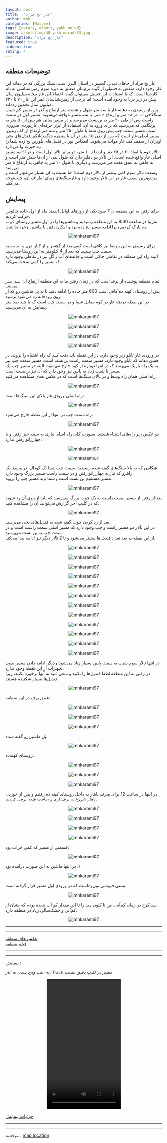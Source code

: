 ```yaml
---
layout: post
title:  "غار یخ مراد"
author: mhk
categories: [Nature]
tags: [nature, alborz, yakh_morad]
image: assets/img/40-yakh_morad/33.jpg
description: "غار یخ مراد"
featured: true
hidden: true
rating: 4
---
```


## توضیحات منطقه
غار یخ مراد از جاهای دیدنی گچسر در استان البرز است.
سنگ بزرگی که در دهانه این غار وجود دارد، منقش به فسیلی از گونه نرم‌تنان متعلق به دوره سوم زمین‌شناسی به نام کاردیتا است، که با استناد به این فسیل می‌توان گفت احتمالا این غار پنجاه میلیون سال پیش در زیر دریا به وجود آمده است؛ اما برخی از زمین‌شناسان عمر این غار ۷۰ تا ۲۳۰ میلیون سال تخمین زده‌اند.  
پس از رسیدن به دهانه غار با سه متر طول و هشت متر ارتفاع و گذر از مسیر کم شیب سنگلاخی ۱۲ در ۱۸ متر و ارتفاع ۶ متر، با سه مسیر مواجه می‌شوید. مسیر اول در سمت راست پس از طی ۲۰ متر به بن‌بست می‌رسد و در مسیر میانی هم پس از ۵۰ متر به پرتگاهی که می‌رسید که برای ورود به آن، استفاده از ابزار حرفه‌ای غارنوردی ضروری است. مسیر سمت چپ پیش روی شما با طول ۲۵۰ متر و سه متر ارتفاع از کف زمین، مسیر اصلی غار است که پس از طی ۱۵ متر در آن با منظره شگفت‌انگیز قندل‌های یخی آویزان از سقف کف غار مواجه می‌شوید. انعکاس نور در قندیل‌های بلورین یخ زده شما را به حیرت وا می‌دارد.  
تالار دوم با ابعاد ۲۰ در ۲۵ متر و ارتفاع ۱۰ متر، دو برابر تالار اول است و در ادامه مسیر اصلی غار واقع شده است. این تالار دو دهلیز دارد که طول یکی از آن‌ها شش متر است و به چاهی به عمق هفت متر می‌رسد و دیگری با طول ۱۰ متر به چاهی به ارتفاع ۸ متر می‌رسد.  
وسعت تالار سوم کمی بیشتر از تالار دوم است؛ اما نسبت به آن بسیار مرتفع‌تر است و مرتفع‌ترین سقف غار در این تالار وجود دارد و غارسنگ‌های زیبای اطراف آن، جلب‌توجه می‌کنند.  

## پیمایش
برای رفتن به این منطقه در 7 صبح یکی از روزهای اوایل اسفند ماه از اول جاده چالوس حرکت کردیم.  
تقریبا در ساعت 8:30 به این منطقه رسیدیم و ماشین‌ها را در اول مسیر روستای `کهنه ده` پارک کردیم زیرا ادامه مسیر یخ زده بود و امکان رفتن با ماشین وجود نداشت.  

<p align="center"><img src="/assets/img/40-yakh_morad/01.jpg" alt="mhkarami97" /></p>

برای رسیدن به این روستا نیز کافی است کمی بعد از گچسر و از کنار `نون و ماست` به سمت چپ بپیچید که بعد از 4 کیلومتر به این روستا می‌رسید.  
البته راه این منطقه در نقاطی خاکی است و چاله‌های آب و گل نیز در نقاطی وجود دارد که مسیر را کمی سخت می‌کند.  

<p align="center"><img src="/assets/img/40-yakh_morad/02.jpg" alt="mhkarami97" /></p>

تمام منطقه پوشیده از برف است که در زمان رفتن ما به این منطقه ارتفاع آن `نیم متر` می‌شد.  
پس از روستای کهنه ده کافی است 600 متر جاده را ادامه دهید تا به پل ماشین رو که از روی رودخانه رد می‌شود برسید.  
در این نقطه دریچه غار در کوه مقابل شما و در سمت چپ است که با چند صد متر پیمایش به آن می‌رسید.  

<p align="center"><img src="/assets/img/40-yakh_morad/03.jpg" alt="mhkarami97" /></p>

<p align="center"><img src="/assets/img/40-yakh_morad/04.jpg" alt="mhkarami97" /></p>

<p align="center"><img src="/assets/img/40-yakh_morad/05.jpg" alt="mhkarami97" /></p>

<p align="center"><img src="/assets/img/40-yakh_morad/07.jpg" alt="mhkarami97" /></p>

در ورودی غار تابلو زیر وجود دارد، در این نقطه باید دقت کنید که راه اشتباه را نروید، در همین دهانه که تابلو وجود دارد، مسیر سمت راست بن‌بست است. مسیر سمت چپ نیز به یک راه باریک می‌رسد که در انتها دوباره از کوه خارج می‌شود، البته در مسیر چپ یک مسیر با شیب زیاد به پایین نیز وجود دارد که آن نیز بن‌بست است.  
راه اصلی همان راه وسط و در بالای سنگ‌ها است که در عکس بعدی مشاهده می‌کنید.  

<p align="center"><img src="/assets/img/40-yakh_morad/06.jpg" alt="mhkarami97" /></p>

راه اصلی ورودی غار بالای این سنگ‌ها است:  

<p align="center"><img src="/assets/img/40-yakh_morad/26.jpg" alt="mhkarami97" /></p>

راه سمت چپ در انتها از این نقطه خارج می‌شود:  

<p align="center"><img src="/assets/img/40-yakh_morad/08.jpg" alt="mhkarami97" /></p>

دو عکس زیر راه‌های اشتباه هستند، بصورت کلی راه اصلی نیازی به سینه خیز رفتن و یا چهارزانو رفتن ندارد.  

<p align="center"><img src="/assets/img/40-yakh_morad/09.jpg" alt="mhkarami97" /></p>

<p align="center"><img src="/assets/img/40-yakh_morad/10.jpg" alt="mhkarami97" /></p>

هنگامی که به بالا سنگ‌های گفته شده رسیدید، سمت چپ شما یک گودال، در وسط یک راهرو که نیاز به چهارزانو رفتن و در سمت راست مسیر بزرگ وجود دارد.  
مسیر مستقیم بن بست است و شما باید مسیر چپ را بروید.  

<p align="center"><img src="/assets/img/40-yakh_morad/11.jpg" alt="mhkarami97" /></p>

بعد از رفتن از مسیر سمت راست به یک چوب بزرگ می‌رسید که باید از روی آن رد شوید که در کلیپ آخر گزارش می‌توانید آن را مشاهده کنید.  

<p align="center"><img src="/assets/img/40-yakh_morad/12.jpg" alt="mhkarami97" /></p>

بعد از رد کردن چوب گفته شده به قندیل‌های یخی می‌رسید.  
در این تالار دو مسیر راست و چپ وجود دارد که مسیر اصلی سمت راست است و در سمت چپ به بن بست می‌رسید.  
از این نقطه به بعد تعداد قندیل‌ها بیشتر می‌شود و تا 2 تالار دیگر نیز ادامه پیدا می‌کند.  

<p align="center"><img src="/assets/img/40-yakh_morad/13.jpg" alt="mhkarami97" /></p>

<p align="center"><img src="/assets/img/40-yakh_morad/14.jpg" alt="mhkarami97" /></p>

<p align="center"><img src="/assets/img/40-yakh_morad/15.jpg" alt="mhkarami97" /></p>

<p align="center"><img src="/assets/img/40-yakh_morad/16.jpg" alt="mhkarami97" /></p>

<p align="center"><img src="/assets/img/40-yakh_morad/17.jpg" alt="mhkarami97" /></p>

<p align="center"><img src="/assets/img/40-yakh_morad/18.jpg" alt="mhkarami97" /></p>

<p align="center"><img src="/assets/img/40-yakh_morad/19.jpg" alt="mhkarami97" /></p>

<p align="center"><img src="/assets/img/40-yakh_morad/20.jpg" alt="mhkarami97" /></p>

<p align="center"><img src="/assets/img/40-yakh_morad/21.jpg" alt="mhkarami97" /></p>

<p align="center"><img src="/assets/img/40-yakh_morad/22.jpg" alt="mhkarami97" /></p>

<p align="center"><img src="/assets/img/40-yakh_morad/23.jpg" alt="mhkarami97" /></p>

<p align="center"><img src="/assets/img/40-yakh_morad/24.jpg" alt="mhkarami97" /></p>

در انتها تالار سوم شیب به سمت پایین بسیار زیاد می‌شود و دیگر ادامه دادن مسیر بدون تجهیزات از این نقطه وجود ندارد.  
در رفتن به این منطقه لطفا قندیل‌ها را نکنید و سعی کنید به آنها برخورد نکنید، زیرا قندیل‌ها بسیار شکننده هستند.  

<p align="center"><img src="/assets/img/40-yakh_morad/25.jpg" alt="mhkarami97" /></p>

عمق برف در این منطقه:  

<p align="center"><img src="/assets/img/40-yakh_morad/27.jpg" alt="mhkarami97" /></p>

<p align="center"><img src="/assets/img/40-yakh_morad/28.jpg" alt="mhkarami97" /></p>

<p align="center"><img src="/assets/img/40-yakh_morad/29.jpg" alt="mhkarami97" /></p>

پل ماشین‌رو گفته شده:  

<p align="center"><img src="/assets/img/40-yakh_morad/30.jpg" alt="mhkarami97" /></p>

روستای کهنه‌ده:  

<p align="center"><img src="/assets/img/40-yakh_morad/31.jpg" alt="mhkarami97" /></p>

<p align="center"><img src="/assets/img/40-yakh_morad/32.jpg" alt="mhkarami97" /></p>

<p align="center"><img src="/assets/img/40-yakh_morad/33.jpg" alt="mhkarami97" /></p>

در انتها در ساعت 12 برای صرف ناهار به داخل روستای کهنه ده رفتیم و پس از خوردن ناهار شروع به برف‌بازی و ساخت قلعه برفی کردیم.  

<p align="center"><img src="/assets/img/40-yakh_morad/34.jpg" alt="mhkarami97" /></p>

<p align="center"><img src="/assets/img/40-yakh_morad/35.jpg" alt="mhkarami97" /></p>

<p align="center"><img src="/assets/img/40-yakh_morad/36.jpg" alt="mhkarami97" /></p>

<p align="center"><img src="/assets/img/40-yakh_morad/37.jpg" alt="mhkarami97" /></p>

قسمتی از مسیر که کمی خراب بود:  

<p align="center"><img src="/assets/img/40-yakh_morad/38.jpg" alt="mhkarami97" /></p>

در انتها ماشین به این صورت درآمده بود :)  

<p align="center"><img src="/assets/img/40-yakh_morad/39.jpg" alt="mhkarami97" /></p>

بستی فروشی نون‌و‌ماست که در ورودی اول مسیر قرار گرفته است:  

<p align="center"><img src="/assets/img/40-yakh_morad/40.jpg" alt="mhkarami97" /></p>

سد کرج در زمان کم‌آبی. من تا کنون سد را تا این مقدار کم آب ندیده بودم که نشان از کم‌آبی و خشک‌سالی زیاد در منطقه دارد.  

<p align="center"><img src="/assets/img/40-yakh_morad/41.jpg" alt="mhkarami97" /></p>

---
---

[عکس های منطقه](https://www.instagram.com/p/CaXg2qHsiiQ/)  
[فیلم منطقه](https://www.instagram.com/p/CaZFj_ll4r8/)  

---
---

پیمایش : 

*به علت وارد شدن به غار، Track مسیر در کلیپ دقیق نیست*

<p align="center">
<video width="240" height="420" controls>
  <source src="/assets/img/40-yakh_morad/01.mp4" type="video/mp4">
</video>
</p>

[جزئیات پیمایش](/assets/img/40-yakh_morad/42.jpg)  

---
---

`موقعیت` : [map location](https://www.google.com/maps/place/Yakh+Morad+Cave/@36.1182484,51.2718548,15z/data=!4m5!3m4!1s0x0:0x289f8ca61b2d0485!8m2!3d36.1182484!4d51.2718548)
